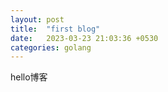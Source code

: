 ```yaml
---
layout: post
title:  "first blog"
date:   2023-03-23 21:03:36 +0530
categories: golang
---
```

hello博客
